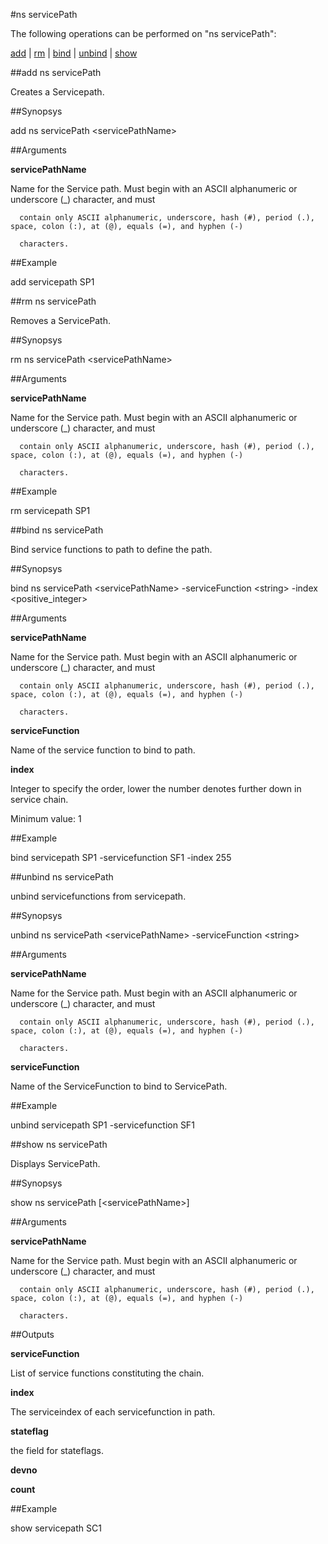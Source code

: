 #ns servicePath

The following operations can be performed on "ns servicePath":


[add](#add-ns-servicepath) | [rm](#rm-ns-servicepath) | [bind](#bind-ns-servicepath) | [unbind](#unbind-ns-servicepath) | [show](#show-ns-servicepath)

##add ns servicePath

Creates a Servicepath.


##Synopsys

add ns servicePath &lt;servicePathName>


##Arguments

<b>servicePathName</b>
Name for the Service path. Must begin with an ASCII alphanumeric or underscore (_) character, and must
      contain only ASCII alphanumeric, underscore, hash (#), period (.), space, colon (:), at (@), equals (=), and hyphen (-)
      characters.



##Example

add servicepath SP1

##rm ns servicePath

Removes a ServicePath.


##Synopsys

rm ns servicePath &lt;servicePathName>


##Arguments

<b>servicePathName</b>
Name for the Service path. Must begin with an ASCII alphanumeric or underscore (_) character, and must
      contain only ASCII alphanumeric, underscore, hash (#), period (.), space, colon (:), at (@), equals (=), and hyphen (-)
      characters.



##Example

rm servicepath SP1

##bind ns servicePath

Bind service functions to path to define the path.


##Synopsys

bind ns servicePath &lt;servicePathName> -serviceFunction &lt;string> -index &lt;positive_integer>


##Arguments

<b>servicePathName</b>
Name for the Service path. Must begin with an ASCII alphanumeric or underscore (_) character, and must
      contain only ASCII alphanumeric, underscore, hash (#), period (.), space, colon (:), at (@), equals (=), and hyphen (-)
      characters.

<b>serviceFunction</b>
Name of the service function to bind to path.

<b>index</b>
Integer to specify the order, lower the number denotes further down in service chain.
Minimum value: 1



##Example

bind servicepath SP1 -servicefunction SF1 -index 255

##unbind ns servicePath

unbind servicefunctions from servicepath.


##Synopsys

unbind ns servicePath &lt;servicePathName> -serviceFunction &lt;string>


##Arguments

<b>servicePathName</b>
Name for the Service path. Must begin with an ASCII alphanumeric or underscore (_) character, and must
      contain only ASCII alphanumeric, underscore, hash (#), period (.), space, colon (:), at (@), equals (=), and hyphen (-)
      characters.

<b>serviceFunction</b>
Name of the ServiceFunction to bind to ServicePath.



##Example

unbind servicepath SP1 -servicefunction SF1

##show ns servicePath

Displays ServicePath.


##Synopsys

show ns servicePath [&lt;servicePathName>]


##Arguments

<b>servicePathName</b>
Name for the Service path. Must begin with an ASCII alphanumeric or underscore (_) character, and must
      contain only ASCII alphanumeric, underscore, hash (#), period (.), space, colon (:), at (@), equals (=), and hyphen (-)
      characters.



##Outputs

<b>serviceFunction</b>
List of service functions constituting the chain.

<b>index</b>
The serviceindex of each servicefunction in path.

<b>stateflag</b>
the field for stateflags.

<b>devno</b>

<b>count</b>



##Example

show servicepath SC1

